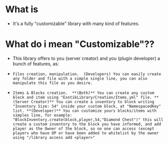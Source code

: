 # **What is**
- It's a fully "customizable" library with many kind of features.

# **What do i mean "Customizable"??**
- This library offers to you (server creator) and you (plugin developer) a bunch of features, as:


- `Files creation, manipulation. 
(Developers) You can easily create any folder and file with a simple single line, you can also manipulate this file as you desire.`


- `Items & Blocks creation. 
**(Both)** You can create any custom block and item using "ExotikLibrary/Creation/Items.yml" file.
**(Server Creator)** You can create a inventory to block writing "Inventory Size: 54" inside your custom block, at "NamespacedKey" list.
**(Developer)** You can customize yours blocks/items with simples line, for example: "BlockInventory.create(block,player,54,"Diamond Chest")"
this will create a custom inventory to the block you have informed, and add player as the Owner of the block, so no one can access (except players who have OP or have been added to whitelist by the owner using "/library access add <player>"`
